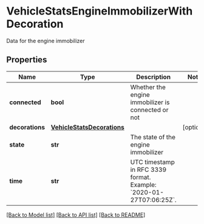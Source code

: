 # VehicleStatsEngineImmobilizerWithDecoration

Data for the engine immobilizer
## Properties
Name | Type | Description | Notes
------------ | ------------- | ------------- | -------------
**connected** | **bool** | Whether the engine immobilizer is connected or not | 
**decorations** | [**VehicleStatsDecorations**](VehicleStatsDecorations.md) |  | [optional] 
**state** | **str** | The state of the engine immobilizer | 
**time** | **str** | UTC timestamp in RFC 3339 format. Example: &#x60;2020-01-27T07:06:25Z&#x60;. | 

[[Back to Model list]](../README.md#documentation-for-models) [[Back to API list]](../README.md#documentation-for-api-endpoints) [[Back to README]](../README.md)


